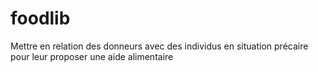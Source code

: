 # foodlib
Mettre en relation des donneurs avec des individus en situation précaire pour leur proposer une aide alimentaire
